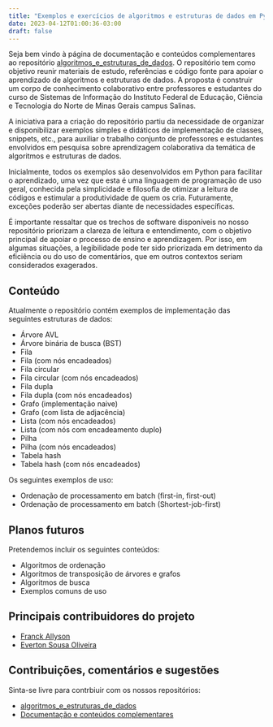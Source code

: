 ```yaml
---
title: "Exemplos e exercícios de algoritmos e estruturas de dados em Python"
date: 2023-04-12T01:00:36-03:00
draft: false
---
```


Seja bem vindo à página de documentação e conteúdos complementares ao repositório [algoritmos_e_estruturas_de_dados](https://github.com/doYourCode/algoritmos_e_estruturas_de_dados).
O repositório tem como objetivo reunir materiais de estudo, referências e código fonte para apoiar o aprendizado de algoritmos e estruturas de dados. A proposta é construir um corpo de conhecimento colaborativo entre professores e estudantes do curso de Sistemas de Informação do Instituto Federal de Educação, Ciência e Tecnologia do Norte de Minas Gerais campus Salinas.

A iniciativa para a criação do repositório partiu da necessidade de organizar e disponibilizar exemplos simples e didáticos de implementação de classes, snippets, etc., para auxiliar o trabalho conjunto de professores e estudantes envolvidos em pesquisa sobre aprendizagem colaborativa da temática de algoritmos e estruturas de dados.

Inicialmente, todos os exemplos são desenvolvidos em Python para facilitar o aprendizado, uma vez que esta é uma linguagem de programação de uso geral, conhecida pela simplicidade e filosofia de otimizar a leitura de códigos e estimular a produtividade de quem os cria. Futuramente, exceções poderão ser abertas diante de necessidades específicas.

É importante ressaltar que os trechos de software disponíveis no nosso repositório priorizam a clareza de leitura e entendimento, com o objetivo principal de apoiar o processo de ensino e aprendizagem. Por isso, em algumas situações, a legibilidade pode ter sido priorizada em detrimento da eficiência ou do uso de comentários, que em outros contextos seriam considerados exagerados.

## Conteúdo

Atualmente o repositório contém exemplos de implementação das seguintes estruturas de dados:

- Árvore AVL
- Árvore binária de busca (BST)
- Fila
- Fila (com nós encadeados)
- Fila circular
- Fila circular (com nós encadeados)
- Fila dupla
- Fila dupla (com nós encadeados)
- Grafo (implementação naive)
- Grafo (com lista de adjacência)
- Lista (com nós encadeados)
- Lista (com nós com encadeamento duplo)
- Pilha
- Pilha (com nós encadeados)
- Tabela hash
- Tabela hash (com nós encadeados)

Os seguintes exemplos de uso:

- Ordenação de processamento em batch (first-in, first-out)
- Ordenação de processamento em batch (Shortest-job-first)

## Planos futuros

Pretendemos incluir os seguintes conteúdos:

- Algoritmos de ordenação
- Algoritmos de transposição de árvores e grafos
- Algoritmos de busca
- Exemplos comuns de uso

## Principais contribuidores do projeto

- [Franck Allyson](https://github.com/franckallyson)
- [Everton Sousa Oliveira](https://github.com/Evertonsousa3)

## Contribuições, comentários e sugestões

Sinta-se livre para contrbiuir com os nossos repositórios:
- [algoritmos_e_estruturas_de_dados](https://github.com/doYourCode/algoritmos_e_estruturas_de_dados)
- [Documentação e conteúdos complementares](https://github.com/doYourCode/aeds.doc)


